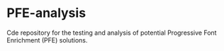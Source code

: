 # PFE-analysis
Cde repository for the testing and analysis of potential Progressive Font Enrichment (PFE) solutions.
